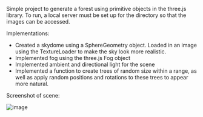 Simple project to generate a forest using primitive objects in the three.js library.
To run, a local server must be set up for the directory so that the images can be accessed.

Implementations:
- Created a skydome using a SphereGeometry object. Loaded in an image using the TextureLoader to make the sky look more realistic.
- Implemented fog using the three.js Fog object
- Implemented ambient and directional light for the scene
- Implemented a function to create trees of random size within a range, as well as apply random positions and rotations to these trees to appear more natural.

Screenshot of scene:

![image](https://github.com/andrewjackson12/Small-Forest/assets/121888590/bbad7fb8-8bdf-4890-9688-18a9d2249122)


